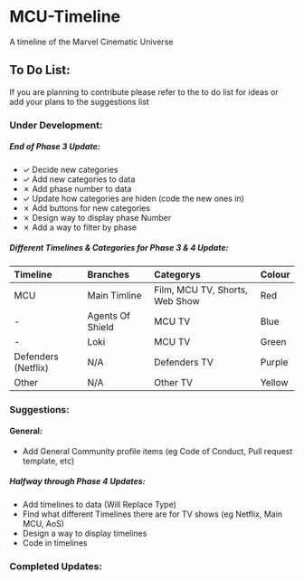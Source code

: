 # MCU-Timeline
A timeline of the Marvel Cinematic Universe

## To Do List:
If you are planning to contribute please refer to the to do list for ideas or add your plans to the suggestions list

### Under Development:

##### End of Phase 3 Update:
- &check; Decide new categories
- &check; Add new categories to data
- &cross; Add phase number to data
- &check; Update how categories are hiden (code the new ones in)
- &cross; Add buttons for new categories
- &cross; Design way to display phase Number
- &cross; Add a way to filter by phase

##### Different Timelines & Categories for Phase 3 & 4 Update:
| Timeline            | Branches         | Categorys                      | Colour |
| :-------------      | :----------      | :-----------                   | :----- |
| MCU                 | Main Timline     | Film, MCU TV, Shorts, Web Show | Red    |
| -                   | Agents Of Shield | MCU TV                         | Blue   |
| -                   | Loki             | MCU TV                         | Green  |
| Defenders (Netflix) | N/A              | Defenders TV                   | Purple |
| Other               | N/A              | Other TV                       | Yellow |


### Suggestions:

#### General:
- Add General Community profile items (eg Code of Conduct, Pull request template, etc)

##### Halfway through Phase 4 Updates:
- Add timelines to data (Will Replace Type)
- Find what different Timelines there are for TV shows (eg Netflix, Main MCU, AoS)
- Design a way to display timelines
- Code in timelines

### Completed Updates:
